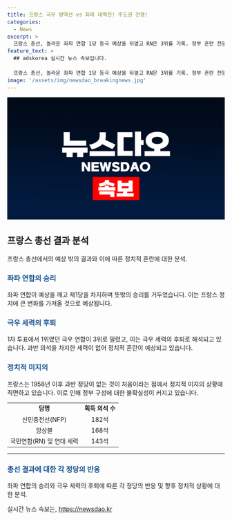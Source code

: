 ```yaml
---
title: 프랑스 극우 방역선 vs 좌파 대역전! 주도권 전쟁!
categories:
  - News
excerpt: >
  프랑스 총선, 놀라운 좌파 연합 1당 등극 예상을 뒤엎고 RN은 3위를 기록. 정부 혼란 전망. 좌파 신민중전선(NFP)이 1당으로 182석 획득, 앙상블은 168석. 극우 정당 국민연합(RN)은 143석에 그침. 과반 정당 부재로 정치적 혼란 예상. 연설에서 RN은 불명예스러운 동맹을 비판. 정치 전문매체 폴리티코는 국가 재정을 둘러싼 갈등이 안정을 방해할 것으로 분석.
feature_text: >
  ## adskorea 실시간 뉴스 속보입니다.

  프랑스 총선, 놀라운 좌파 연합 1당 등극 예상을 뒤엎고 RN은 3위를 기록. 정부 혼란 전망. 좌파 신민중전선(NFP)이 1당으로 182석 획득, 앙상블은 168석. 극우 정당 국민연합(RN)은 143석에 그침. 과반 정당 부재로 정치적 혼란 예상. 연설에서 RN은 불명예스러운 동맹을 비판. 정치 전문매체 폴리티코는 국가 재정을 둘러싼 갈등이 안정을 방해할 것으로 분석.
image: '/assets/img/newsdao_breakingnews.jpg'
---
```


<p><img src="/assets/img/newsdao_breakingnews.jpg" alt="adskorea 속보" /></p>

<h2 data-ke-size="size26">프랑스 총선 결과 분석</h2>

<p data-ke-size="size16">프랑스 총선에서의 예상 밖의 결과와 이에 따른 정치적 혼란에 대한 분석.</p>

<h3><b><span style="color: #1a5490;">좌파 연합의 승리</span></b></h3>

<p data-ke-size="size16">좌파 연합이 예상을 깨고 제1당을 차지하며 뜻밖의 승리를 거두었습니다. 이는 프랑스 정치에 큰 변화를 가져올 것으로 예상됩니다.</p>

<h3><b><span style="color: #1a5490;">극우 세력의 후퇴</span></b></h3>

<p data-ke-size="size16">1차 투표에서 1위였던 극우 연합이 3위로 밀렸고, 이는 극우 세력의 후퇴로 해석되고 있습니다. 과반 의석을 차지한 세력이 없어 정치적 혼란이 예상되고 있습니다.</p>

<h3><b><span style="color: #1a5490;">정치적 미지의</span></b></h3>

<p data-ke-size="size16">프랑스는 1958년 이후 과반 정당이 없는 것이 처음이라는 점에서 정치적 미지의 상황에 직면하고 있습니다. 이로 인해 정부 구성에 대한 불확실성이 커지고 있습니다.</p>

<table>
  <tr>
    <td style="text-align: center; height: 17px;"><b>당명</b></td>
    <td style="text-align: center; height: 17px;"><b>획득 의석 수</b></td>
  </tr>
  <tr>
    <td style="text-align: center; height: 17px;">신민중전선(NFP)</td>
    <td style="text-align: center; height: 17px;">182석</td>
  </tr>
  <tr>
    <td style="text-align: center; height: 17px;">앙상블</td>
    <td style="text-align: center; height: 17px;">168석</td>
  </tr>
  <tr>
    <td style="text-align: center; height: 17px;">국민연합(RN) 및 연대 세력</td>
    <td style="text-align: center; height: 17px;">143석</td>
  </tr>
</table>

<hr data-ke-size="size16">

<h3><b><span style="color: #1a5490;">총선 결과에 대한 각 정당의 반응</span></b></h3>

<p data-ke-size="size16">좌파 연합의 승리와 극우 세력의 후퇴에 따른 각 정당의 반응 및 향후 정치적 상황에 대한 분석.</p>
실시간 뉴스 속보는, <a href="https://newsdao.kr" rel="dofollow">https://newsdao.kr</a>


